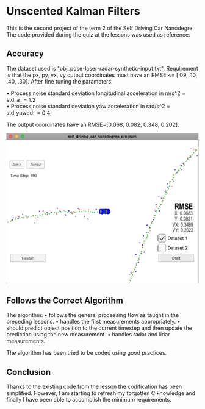 # Unscented Kalman Filters

This is the second project of the term 2 of the Self Driving Car Nanodegre.
The code provided during the quiz at the lessons was used as reference.


## Accuracy

The dataset used is "obj_pose-laser-radar-synthetic-input.txt". 
Requirement is that the px, py, vx, vy output coordinates must have an RMSE <= [.09, .10, .40, .30]. 
After fine tuning the parameters:

•	Process noise standard deviation longitudinal acceleration in m/s^2 = std_a_ = 1.2    
•	Process noise standard deviation yaw acceleration in rad/s^2 = std_yawdd_ = 0.4; 

The output coordinates have an RMSE=[0.068, 0.082, 0.348, 0.202].

![input 1 results](plot2.png)


## Follows the Correct Algorithm

The algorithm:
•	follows the general processing flow as taught in the preceding lessons.	
•	handles the first measurements appropriately. 
•	should predict object position to the current timestep and then update the prediction using the new measurement.
•	handles radar and lidar measurements.	

The algorithm has been tried to be coded using good practices.


## Conclusion

Thanks to the existing code from the lesson the codification has been simplified. However, I am starting to refresh my forgotten C knowledge and finally I have been able to accomplish the minimum requirements.


